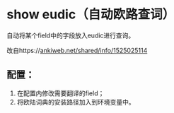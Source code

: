 # show eudic（自动欧路查词）

自动将某个field中的字段放入eudic进行查询。 

改自https://[ankiweb.net/shared/info/1525025114](http://ankiweb.net/shared/info/1525025114) 

## 配置： 

1. 在配置内修改需要翻译的field； 
1. 将欧陆词典的安装路径加入到环境变量中。
